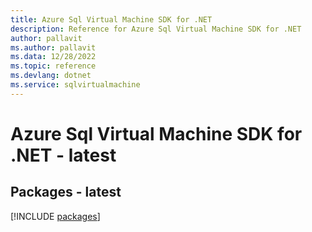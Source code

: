 ```yaml
---
title: Azure Sql Virtual Machine SDK for .NET
description: Reference for Azure Sql Virtual Machine SDK for .NET
author: pallavit
ms.author: pallavit
ms.data: 12/28/2022
ms.topic: reference
ms.devlang: dotnet
ms.service: sqlvirtualmachine
---
```

# Azure Sql Virtual Machine SDK for .NET - latest
## Packages - latest
[!INCLUDE [packages](sql-virtual-machine-index.md)]